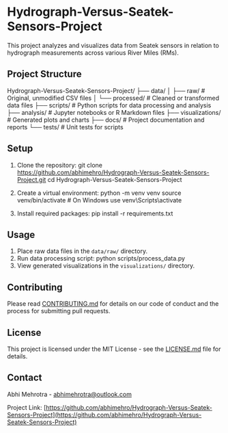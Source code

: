 # Hydrograph-Versus-Seatek-Sensors-Project

This project analyzes and visualizes data from Seatek sensors in relation to hydrograph measurements across various River Miles (RMs).

## Project Structure

Hydrograph-Versus-Seatek-Sensors-Project/
├── data/
│ ├── raw/ # Original, unmodified CSV files
│ └── processed/ # Cleaned or transformed data files
├── scripts/ # Python scripts for data processing and analysis
├── analysis/ # Jupyter notebooks or R Markdown files
├── visualizations/ # Generated plots and charts
├── docs/ # Project documentation and reports
└── tests/ # Unit tests for scripts

## Setup

1. Clone the repository:
git clone <https://github.com/abhimehro/Hydrograph-Versus-Seatek-Sensors-Project.git>
cd Hydrograph-Versus-Seatek-Sensors-Project

2. Create a virtual environment:
python -m venv venv
source venv/bin/activate # On Windows use venv\Scripts\activate

3. Install required packages:
pip install -r requirements.txt

## Usage

1. Place raw data files in the `data/raw/` directory.
2. Run data processing script:
python scripts/process_data.py
3. View generated visualizations in the `visualizations/` directory.

## Contributing

Please read [CONTRIBUTING.md](CONTRIBUTING.md) for details on our code of conduct and the process for submitting pull requests.

## License

This project is licensed under the MIT License - see the [LICENSE.md](LICENSE.md) file for details.

## Contact

Abhi Mehrotra - <abhimehrotra@outlook.com>

Project Link: [https://github.com/abhimehro/Hydrograph-Versus-Seatek-Sensors-Project](https://github.com/abhimehro/Hydrograph-Versus-Seatek-Sensors-Project)
